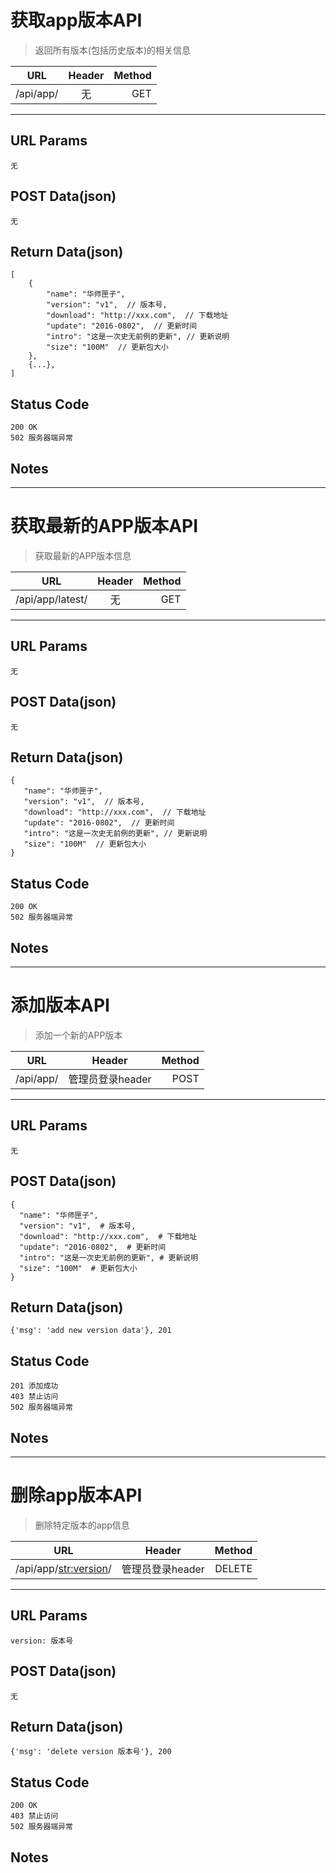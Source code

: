 # 获取app版本API

> 返回所有版本(包括历史版本)的相关信息

| URL |  Header | Method |
| ------------- |:-------------:| -----:|
| /api/app/ | 无 | GET |

<hr/>

## URL Params

    无

## POST Data(json)

    无

## Return Data(json)

    [
        {
            "name": "华师匣子",
            "version": "v1",  // 版本号,
            "download": "http://xxx.com",  // 下载地址
            "update": "2016-0802",  // 更新时间
            "intro": "这是一次史无前例的更新", // 更新说明
            "size": "100M"  // 更新包大小
        },
        {...},
    ]

## Status Code

    200 OK
    502 服务器端异常

## Notes

<hr/>

# 获取最新的APP版本API

> 获取最新的APP版本信息

| URL |  Header | Method |
| ------------- |:-------------:| -----:|
|  /api/app/latest/ | 无 | GET |

<hr/>

## URL Params

    无

## POST Data(json)

    无

## Return Data(json)

    {
       "name": "华师匣子",
       "version": "v1",  // 版本号,
       "download": "http://xxx.com",  // 下载地址
       "update": "2016-0802",  // 更新时间
       "intro": "这是一次史无前例的更新", // 更新说明
       "size": "100M"  // 更新包大小
    }

## Status Code

    200 OK
    502 服务器端异常

## Notes

<hr/>

# 添加版本API

> 添加一个新的APP版本

| URL |  Header | Method |
| ------------- |:-------------:| -----:|
| /api/app/ | 管理员登录header | POST |

<hr/>

## URL Params

    无

## POST Data(json)

    {
      "name": "华师匣子",
      "version": "v1",  # 版本号,
      "download": "http://xxx.com",  # 下载地址
      "update": "2016-0802",  # 更新时间
      "intro": "这是一次史无前例的更新", # 更新说明
      "size": "100M"  # 更新包大小
    }

## Return Data(json)

    {'msg': 'add new version data'}, 201

## Status Code

    201 添加成功
    403 禁止访问
    502 服务器端异常

## Notes

<hr/>

# 删除app版本API

> 删除特定版本的app信息

| URL |  Header | Method |
| ------------- |:-------------:| -----:|
| /api/app/<str:version>/ | 管理员登录header | DELETE |

<hr/>

## URL Params

    version: 版本号

## POST Data(json)

    无

## Return Data(json)

    {'msg': 'delete version 版本号'}, 200

## Status Code

    200 OK
    403 禁止访问
    502 服务器端异常

## Notes

